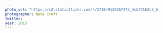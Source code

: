 ```yaml
---
photo_url: "https://c2.staticflickr.com/4/3710/9139267473_4cb74162c7_h.jpg"
photographer: Nate Croft
twitter:
year: 2013
---
```

